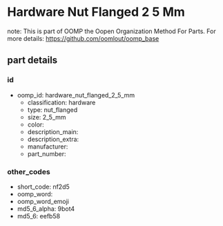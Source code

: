 # Hardware Nut Flanged 2 5 Mm  

note: This is part of OOMP the Oopen Organization Method For Parts. For more details: https://github.com/oomlout/oomp_base

##  part details





### id
* oomp_id: hardware_nut_flanged_2_5_mm
  * classification: hardware
  * type: nut_flanged
  * size: 2_5_mm
  * color: 
  * description_main: 
  * description_extra: 
  * manufacturer: 
  * part_number: 

### other_codes
* short_code: nf2d5
* oomp_word: 
* oomp_word_emoji 
* md5_6_alpha: 9bot4
* md5_6: eefb58